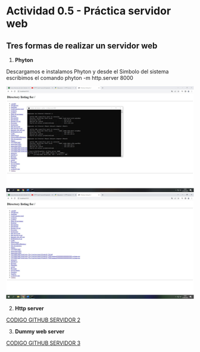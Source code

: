# Actividad 0.5 - Práctica servidor web




## Tres formas de realizar un servidor web
1. **Phyton**


Descargamos e instalamos Phyton y desde el Simbolo del sistema escribimos el comando phyton -m http.server 8000

![CMD](/TEMA_0/cmd.jpg)
![LOCALHOST](/TEMA_0/localhost.jpg)

2. **Http server**

[CODIGO GITHUB SERVIDOR 2](https://github.com/python/cpython/blob/main/Lib/http/server.py)

3. **Dummy web server**

[CODIGO GITHUB SERVIDOR 3](https://gist.github.com/kabinpokhrel/6fd1275603e9d5f1e284be717cbd1bff)
